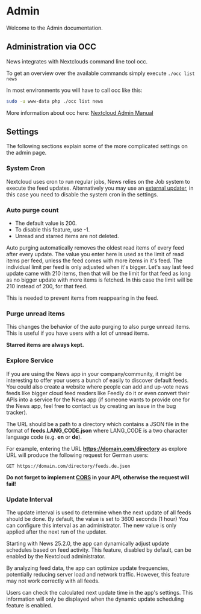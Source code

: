 # Admin

Welcome to the Admin documentation.

## Administration via OCC

News integrates with Nextclouds command line tool occ.

To get an overview over the available commands simply execute `./occ list news`

In most environments you will have to call occ like this:

```bash
sudo -u www-data php ./occ list news
```

More information about occ here: [Nextcloud Admin Manual](https://docs.nextcloud.com/server/latest/admin_manual/configuration_server/occ_command.html)

## Settings

The following sections explain some of the more complicated settings on the admin page.

### System Cron

Nextcloud uses cron to run regular jobs, News relies on the Job system to execute the feed updates.
Alternatively you may use an [external updater](https://nextcloud.github.io/news/clients/#update-clients), in this case you need to disable the system cron in the settings.

### Auto purge count

- The default value is 200.
- To disable this feature, use -1.
- Unread and starred items are not deleted.

Auto purging automatically removes the oldest read items of every feed after every update.
The value you enter here is used as the limit of read items per feed, unless the feed comes with more items in it's feed.
The individual limit per feed is only adjusted when it's bigger. Let's say last feed update came with 210 items,
then that will be the limit for that feed as long as no bigger update with more items is fetched.
In this case the limit will be 210 instead of 200, for that feed.

This is needed to prevent items from reappearing in the feed.

### Purge unread items

This changes the behavior of the auto purging to also purge unread items. This is useful if you have users with a lot of unread items.

**Starred items are always kept.**

### Explore Service

If you are using the News app in your company/community, it might be interesting to offer your users a bunch of easily to discover default feeds. You could also create a website where people can add and up-vote news feeds like bigger cloud feed readers like Feedly do it or even convert their APIs into a service for the News app (if someone wants to provide one for the News app, feel free to contact us by creating an issue in the bug tracker).

The URL should be a path to a directory which contains a JSON file in the format of **feeds.LANG_CODE.json** where LANG_CODE is a two character language code (e.g. **en** or **de**).

For example, entering the URL **<https://domain.com/directory>** as explore URL will produce the following request for German users:

    GET https://domain.com/directory/feeds.de.json

**Do not forget to implement [CORS](https://developer.mozilla.org/en-US/docs/Web/HTTP/Access_control_CORS) in your API, otherwise the request will fail!**

### Update Interval

The update interval is used to determine when the next update of all feeds should be done.
By default, the value is set to 3600 seconds (1 hour) You can configure this interval as an administrator.
The new value is only applied after the next run of the updater.

Starting with News 25.2.0, the app can dynamically adjust update schedules based on feed activity. This feature, disabled by default, can be enabled by the Nextcloud administrator.

By analyzing feed data, the app can optimize update frequencies, potentially reducing server load and network traffic. However, this feature may not work correctly with all feeds.

Users can check the calculated next update time in the app's settings. This information will only be displayed when the dynamic update scheduling feature is enabled.
